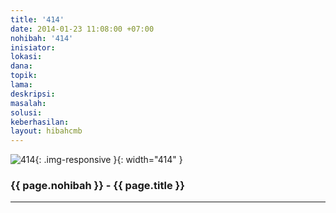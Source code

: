 ```yaml
---
title: '414'
date: 2014-01-23 11:08:00 +07:00
nohibah: '414'
inisiator:
lokasi:
dana:
topik:
lama:
deskripsi:
masalah:
solusi:
keberhasilan:
layout: hibahcmb
---
```


![414](/static/img/hibahcmb/414.png){: .img-responsive }{: width="414" }

### {{ page.nohibah }} - {{ page.title }}

---
